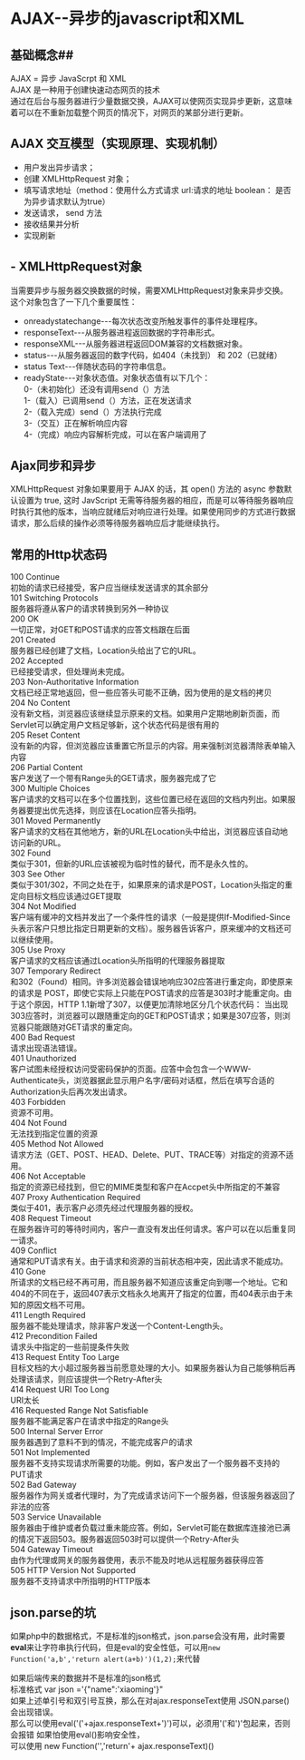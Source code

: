 # AJAX--异步的javascript和XML #
## 基础概念##
AJAX = 异步 JavaScrpt 和 XML  
AJAX 是一种用于创建快速动态网页的技术  
通过在后台与服务器进行少量数据交换，AJAX可以使网页实现异步更新，这意味着可以在不重新加载整个网页的情况下，对网页的某部分进行更新。
## AJAX 交互模型（实现原理、实现机制） ##

- 用户发出异步请求；
- 创建 XMLHttpRequest 对象；
- 填写请求地址（method：使用什么方式请求 url:请求的地址 boolean： 是否为异步请求默认为true）
- 发送请求， send 方法
- 接收结果并分析
- 实现刷新
## - XMLHttpRequest对象 ##

当需要异步与服务器交换数据的时候，需要XMLHttpRequest对象来异步交换。这个对象包含了一下几个重要属性：

- onreadystatechange---每次状态改变所触发事件的事件处理程序。  
- responseText---从服务器进程返回数据的字符串形式。  
- responseXML---从服务器进程返回DOM兼容的文档数据对象。  
- status---从服务器返回的数字代码，如404（未找到） 和 202（已就绪）  
- status Text---伴随状态码的字符串信息。  
- readyState---对象状态值。对象状态值有以下几个：  
	0-（未初始化）还没有调用send（）方法  
	1-（载入）已调用send（）方法，正在发送请求  
	2-（载入完成）send（）方法执行完成  
	3-（交互）正在解析响应内容  
	4-（完成）响应内容解析完成，可以在客户端调用了 
## Ajax同步和异步 ##

XMLHttpRequest 对象如果要用于 AJAX 的话，其 open() 方法的 async 参数默认设置为 true, 这时 JavScript 无需等待服务器的相应，而是可以等待服务器响应时执行其他的版本，当响应就绪后对响应进行处理。如果使用同步的方式进行数据请求，那么后续的操作必须等待服务器响应后才能继续执行。
 
## 常用的Http状态码 ##

100 Continue  
初始的请求已经接受，客户应当继续发送请求的其余部分  
101 Switching Protocols  
服务器将遵从客户的请求转换到另外一种协议  
200 OK  
一切正常，对GET和POST请求的应答文档跟在后面  
201 Created  
服务器已经创建了文档，Location头给出了它的URL。  
202 Accepted  
已经接受请求，但处理尚未完成。  
203 Non-Authoritative Information  
文档已经正常地返回，但一些应答头可能不正确，因为使用的是文档的拷贝    
204 No Content  
没有新文档，浏览器应该继续显示原来的文档。如果用户定期地刷新页面，而Servlet可以确定用户文档足够新，这个状态代码是很有用的  
205 Reset Content  
没有新的内容，但浏览器应该重置它所显示的内容。用来强制浏览器清除表单输入内容  
206 Partial Content  
客户发送了一个带有Range头的GET请求，服务器完成了它  
300 Multiple Choices  
客户请求的文档可以在多个位置找到，这些位置已经在返回的文档内列出。如果服务器要提出优先选择，则应该在Location应答头指明。  
301 Moved Permanently  
客户请求的文档在其他地方，新的URL在Location头中给出，浏览器应该自动地访问新的URL。  
302 Found  
类似于301，但新的URL应该被视为临时性的替代，而不是永久性的。  
303 See Other  
类似于301/302，不同之处在于，如果原来的请求是POST，Location头指定的重定向目标文档应该通过GET提取  
304 Not Modified  
客户端有缓冲的文档并发出了一个条件性的请求（一般是提供If-Modified-Since头表示客户只想比指定日期更新的文档）。服务器告诉客户，原来缓冲的文档还可以继续使用。  
305 Use Proxy  
客户请求的文档应该通过Location头所指明的代理服务器提取  
307 Temporary Redirect  
和302（Found）相同。许多浏览器会错误地响应302应答进行重定向，即使原来的请求是 POST，即使它实际上只能在POST请求的应答是303时才能重定向。由于这个原因，HTTP 1.1新增了307，以便更加清除地区分几个状态代码： 当出现303应答时，浏览器可以跟随重定向的GET和POST请求；如果是307应答，则浏览器只能跟随对GET请求的重定向。  
400 Bad Request  
请求出现语法错误。  
401 Unauthorized  
客户试图未经授权访问受密码保护的页面。应答中会包含一个WWW-Authenticate头，浏览器据此显示用户名字/密码对话框，然后在填写合适的Authorization头后再次发出请求。  
403 Forbidden  
资源不可用。  
404 Not Found  
无法找到指定位置的资源  
405 Method Not Allowed  
请求方法（GET、POST、HEAD、Delete、PUT、TRACE等）对指定的资源不适用。  
406 Not Acceptable  
指定的资源已经找到，但它的MIME类型和客户在Accpet头中所指定的不兼容  
407 Proxy Authentication Required  
类似于401，表示客户必须先经过代理服务器的授权。  
408 Request Timeout  
在服务器许可的等待时间内，客户一直没有发出任何请求。客户可以在以后重复同一请求。  
409 Conflict  
通常和PUT请求有关。由于请求和资源的当前状态相冲突，因此请求不能成功。  
410 Gone  
所请求的文档已经不再可用，而且服务器不知道应该重定向到哪一个地址。它和404的不同在于，返回407表示文档永久地离开了指定的位置，而404表示由于未知的原因文档不可用。  
411 Length Required  
服务器不能处理请求，除非客户发送一个Content-Length头。  
412 Precondition Failed  
请求头中指定的一些前提条件失败  
413 Request Entity Too Large  
目标文档的大小超过服务器当前愿意处理的大小。如果服务器认为自己能够稍后再处理该请求，则应该提供一个Retry-After头  
414 Request URI Too Long  
URI太长  
416 Requested Range Not Satisfiable  
服务器不能满足客户在请求中指定的Range头  
500 Internal Server Error  
服务器遇到了意料不到的情况，不能完成客户的请求  
501 Not Implemented  
服务器不支持实现请求所需要的功能。例如，客户发出了一个服务器不支持的PUT请求  
502 Bad Gateway  
服务器作为网关或者代理时，为了完成请求访问下一个服务器，但该服务器返回了非法的应答  
503 Service Unavailable  
服务器由于维护或者负载过重未能应答。例如，Servlet可能在数据库连接池已满的情况下返回503。服务器返回503时可以提供一个Retry-After头  
504 Gateway Timeout  
由作为代理或网关的服务器使用，表示不能及时地从远程服务器获得应答  
505 HTTP Version Not Supported  
服务器不支持请求中所指明的HTTP版本  
## json.parse的坑 ##
如果php中的数据格式，不是标准的json格式，json.parse会没有用，此时需要**eval**来让字符串执行代码，但是eval的安全性低，可以用`new Function('a,b','return alert(a+b)')(1,2);`来代替

如果后端传来的数据并不是标准的json格式  
标准格式 var json ='{"name":'xiaoming'}"  
如果上述单引号和双引号互换，那么在对ajax.responseText使用  JSON.parse()会出现错误。  
那么可以使用eval('('+ajax.responseText+')')可以，必须用'('和')'包起来，否则会报错 如果怕使用eval()影响安全性，  
可以使用 new Function('','return'+ ajax.responseText)()